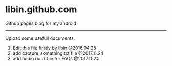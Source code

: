 # libin.github.com
Github pages blog for my android
***
Upload some usefull documents.
1. Edit this file firstly by libin @2016.04.25 
1. add capture_something.txt file @2017.11.24
1. add audio.docx file for FAQs   @2017.11.24
